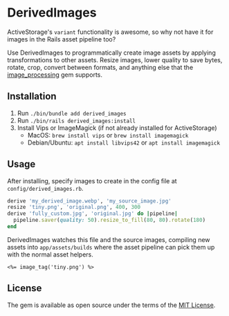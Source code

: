 # DerivedImages

ActiveStorage's `variant` functionality is awesome, so why not have it for images in the Rails asset pipeline too?

Use DerivedImages to programmatically create image assets by applying transformations to other assets.
Resize images, lower quality to save bytes, rotate, crop, convert between formats, and anything else that the
[image_processing](https://rubygems.org/gems/image_processing) gem supports.

## Installation

1. Run `./bin/bundle add derived_images`
2. Run `./bin/rails derived_images:install`
3. Install Vips or ImageMagick (if not already installed for ActiveStorage)
    - MacOS: `brew install vips` or `brew install imagemagick`
    - Debian/Ubuntu: `apt install libvips42` or `apt install imagemagick`

## Usage

After installing, specify images to create in the config file at `config/derived_images.rb`.

```ruby
derive 'my_derived_image.webp', 'my_source_image.jpg'
resize 'tiny.png', 'original.png', 400, 300
derive 'fully_custom.jpg', 'original.jpg' do |pipeline|
  pipeline.saver(quality: 50).resize_to_fill(80, 80).rotate(180)
end
```

DerivedImages watches this file and the source images, compiling new assets into `app/assets/builds` where the asset
pipeline can pick them up with the normal asset helpers.

```erbruby
<%= image_tag('tiny.png') %>
```

## License

The gem is available as open source under the terms of the [MIT License](https://opensource.org/licenses/MIT).
